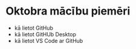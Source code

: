 # Oktobra mācību piemēri

- kā lietot GitHub
- kā lietot GitHUb Desktop
- kā lietot VS Code ar GitHub
